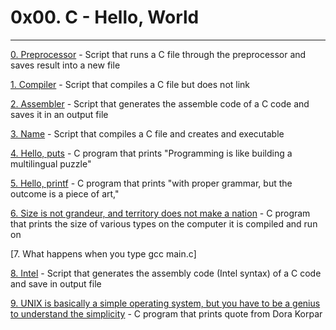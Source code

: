# 0x00. C - Hello, World
----------
[0. Preprocessor](./0-preprocessor) - Script that runs a C file through the preprocessor and saves result into a new file

[1. Compiler](./1-compiler) - Script that compiles a C file but does not link

[2. Assembler](./2-assembler) - Script that generates the assemble code of a C code and saves it in an output file

[3. Name](./3-name) - Script that compiles a C file and creates and executable

[4. Hello, puts](./4-puts.c) - C program that prints "Programming is like building a multilingual puzzle"

[5. Hello, printf](./5-printf.c) - C program that prints "with proper grammar, but the outcome is a piece of art,"

[6. Size is not grandeur, and territory does not make a nation](./size.c) - C program that prints the size of various types on the computer it is compiled and run on

[7. What happens when you type gcc main.c]

[8. Intel](./100-intel) - Script that generates the assembly code (Intel syntax) of a C code and save in output file

[9. UNIX is basically a simple operating system, but you have to be a genius to understand the simplicity](./101-quote.c) - C program that prints quote from Dora Korpar
